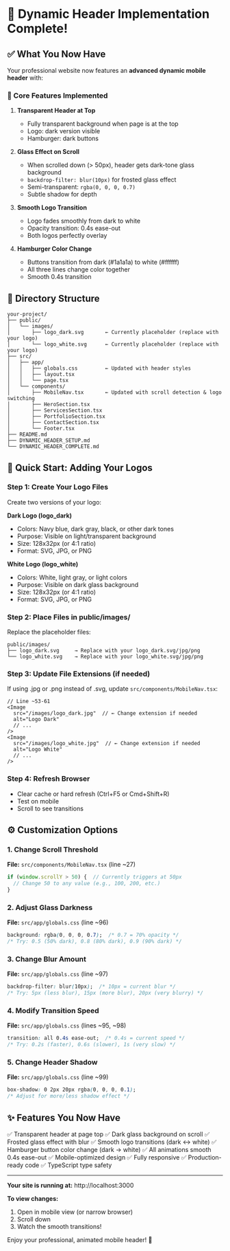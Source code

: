 # 🎉 Dynamic Header Implementation Complete!

## ✅ What You Now Have

Your professional website now features an **advanced dynamic mobile header** with:

### 🎯 Core Features Implemented

1. **Transparent Header at Top**
   - Fully transparent background when page is at the top
   - Logo: dark version visible
   - Hamburger: dark buttons

2. **Glass Effect on Scroll**
   - When scrolled down (> 50px), header gets dark-tone glass background
   - `backdrop-filter: blur(10px)` for frosted glass effect
   - Semi-transparent: `rgba(0, 0, 0, 0.7)`
   - Subtle shadow for depth

3. **Smooth Logo Transition**
   - Logo fades smoothly from dark to white
   - Opacity transition: 0.4s ease-out
   - Both logos perfectly overlay

4. **Hamburger Color Change**
   - Buttons transition from dark (#1a1a1a) to white (#ffffff)
   - All three lines change color together
   - Smooth 0.4s transition

## 📁 Directory Structure

```
your-project/
├── public/
│   └── images/
│       ├── logo_dark.svg       ← Currently placeholder (replace with your logo)
│       └── logo_white.svg      ← Currently placeholder (replace with your logo)
├── src/
│   ├── app/
│   │   ├── globals.css         ← Updated with header styles
│   │   ├── layout.tsx
│   │   └── page.tsx
│   └── components/
│       ├── MobileNav.tsx       ← Updated with scroll detection & logo switching
│       ├── HeroSection.tsx
│       ├── ServicesSection.tsx
│       ├── PortfolioSection.tsx
│       ├── ContactSection.tsx
│       └── Footer.tsx
├── README.md
├── DYNAMIC_HEADER_SETUP.md
└── DYNAMIC_HEADER_COMPLETE.md
```

## 🚀 Quick Start: Adding Your Logos

### Step 1: Create Your Logo Files
Create two versions of your logo:

**Dark Logo (logo_dark)**
- Colors: Navy blue, dark gray, black, or other dark tones
- Purpose: Visible on light/transparent background
- Size: 128x32px (or 4:1 ratio)
- Format: SVG, JPG, or PNG

**White Logo (logo_white)**
- Colors: White, light gray, or light colors
- Purpose: Visible on dark glass background
- Size: 128x32px (or 4:1 ratio)
- Format: SVG, JPG, or PNG

### Step 2: Place Files in public/images/
Replace the placeholder files:

```
public/images/
├── logo_dark.svg     → Replace with your logo_dark.svg/jpg/png
└── logo_white.svg    → Replace with your logo_white.svg/jpg/png
```

### Step 3: Update File Extensions (if needed)
If using .jpg or .png instead of .svg, update `src/components/MobileNav.tsx`:

```tsx
// Line ~53-61
<Image
  src="/images/logo_dark.jpg"  // ← Change extension if needed
  alt="Logo Dark"
  // ...
/>
<Image
  src="/images/logo_white.jpg"  // ← Change extension if needed
  alt="Logo White"
  // ...
/>
```

### Step 4: Refresh Browser
- Clear cache or hard refresh (Ctrl+F5 or Cmd+Shift+R)
- Test on mobile
- Scroll to see transitions

## ⚙️ Customization Options

### 1. Change Scroll Threshold
**File:** `src/components/MobileNav.tsx` (line ~27)

```typescript
if (window.scrollY > 50) {  // Currently triggers at 50px
  // Change 50 to any value (e.g., 100, 200, etc.)
}
```

### 2. Adjust Glass Darkness
**File:** `src/app/globals.css` (line ~96)

```css
background: rgba(0, 0, 0, 0.7);  /* 0.7 = 70% opacity */
/* Try: 0.5 (50% dark), 0.8 (80% dark), 0.9 (90% dark) */
```

### 3. Change Blur Amount
**File:** `src/app/globals.css` (line ~97)

```css
backdrop-filter: blur(10px);  /* 10px = current blur */
/* Try: 5px (less blur), 15px (more blur), 20px (very blurry) */
```

### 4. Modify Transition Speed
**File:** `src/app/globals.css` (lines ~95, ~98)

```css
transition: all 0.4s ease-out;  /* 0.4s = current speed */
/* Try: 0.2s (faster), 0.6s (slower), 1s (very slow) */
```

### 5. Change Header Shadow
**File:** `src/app/globals.css` (line ~99)

```css
box-shadow: 0 2px 20px rgba(0, 0, 0, 0.1);
/* Adjust for more/less shadow effect */
```

## ✨ Features You Now Have

✅ Transparent header at page top
✅ Dark glass background on scroll
✅ Frosted glass effect with blur
✅ Smooth logo transitions (dark ↔ white)
✅ Hamburger button color change (dark → white)
✅ All animations smooth 0.4s ease-out
✅ Mobile-optimized design
✅ Fully responsive
✅ Production-ready code
✅ TypeScript type safety

---

**Your site is running at:** http://localhost:3000

**To view changes:**
1. Open in mobile view (or narrow browser)
2. Scroll down
3. Watch the smooth transitions!

Enjoy your professional, animated mobile header! 🎉
